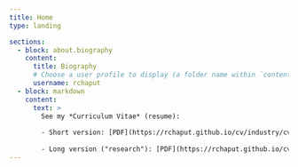 ```yaml
---
title: Home
type: landing

sections:
  - block: about.biography
    content:
      title: Biography
      # Choose a user profile to display (a folder name within `content/authors/`)
      username: rchaput
  - block: markdown
    content:
      text: >
        See my *Curriculum Vitae* (resume):
  
        - Short version: [PDF](https://rchaput.github.io/cv/industry/cv.pdf) / [HTML](https://rchaput.github.io/cv/industry/cv.html)
        
        - Long version ("research"): [PDF](https://rchaput.github.io/cv/research/cv.pdf) / [HTML](https://rchaput.github.io/cv/research/cv.html)
---
```

